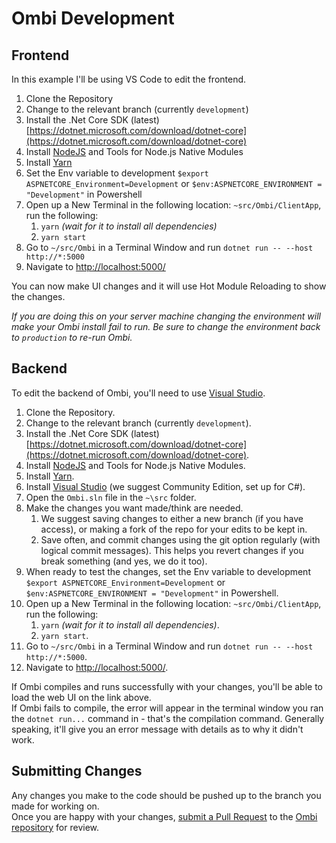 # Ombi Development

## Frontend

In this example I'll be using VS Code to edit the frontend.

1. Clone the Repository
1. Change to the relevant branch (currently `development`)
1. Install the .Net Core SDK (latest) [https://dotnet.microsoft.com/download/dotnet-core](https://dotnet.microsoft.com/download/dotnet-core)
1. Install [NodeJS](https://nodejs.org/en/download/) and Tools for Node.js Native Modules
1. Install [Yarn](https://yarnpkg.com/en/)
1. Set the Env variable to development `$export ASPNETCORE_Environment=Development` or `$env:ASPNETCORE_ENVIRONMENT = "Development"` in Powershell
1. Open up a New Terminal in the following location: `~src/Ombi/ClientApp`, run the following:
   1. `yarn` _(wait for it to install all dependencies)_
   1. `yarn start`
1. Go to `~/src/Ombi` in a Terminal Window and run `dotnet run -- --host http://*:5000`
1. Navigate to [http://localhost:5000/](http://localhost:5000/)

You can now make UI changes and it will use Hot Module Reloading to show the changes.

_If you are doing this on your server machine changing the environment will make your Ombi install fail to run._
_Be sure to change the environment back to `production` to re-run Ombi._

## Backend

To edit the backend of Ombi, you'll need to use [Visual Studio](https://visualstudio.microsoft.com/).

1. Clone the Repository.
1. Change to the relevant branch (currently `development`).
1. Install the .Net Core SDK (latest) [https://dotnet.microsoft.com/download/dotnet-core](https://dotnet.microsoft.com/download/dotnet-core).
1. Install [NodeJS](https://nodejs.org/en/download/) and Tools for Node.js Native Modules.
1. Install [Yarn](https://yarnpkg.com/en/).
1. Install [Visual Studio](https://visualstudio.microsoft.com/) (we suggest Community Edition, set up for C#).
1. Open the `Ombi.sln` file in the `~\src` folder.
1. Make the changes you want made/think are needed.
   1. We suggest saving changes to either a new branch (if you have access), or making a fork of the repo for your edits to be kept in.
   1. Save often, and commit changes using the git option regularly (with logical commit messages). This helps you revert changes if you break something (and yes, we do it too).
1. When ready to test the changes, set the Env variable to development `$export ASPNETCORE_Environment=Development` or `$env:ASPNETCORE_ENVIRONMENT = "Development"` in Powershell.
1. Open up a New Terminal in the following location: `~src/Ombi/ClientApp`, run the following:
   1. `yarn` _(wait for it to install all dependencies)_.
   1. `yarn start`.
1. Go to `~/src/Ombi` in a Terminal Window and run `dotnet run -- --host http://*:5000`.
1. Navigate to [http://localhost:5000/](http://localhost:5000/).

If Ombi compiles and runs successfully with your changes, you'll be able to load the web UI on the link above.  
If Ombi fails to compile, the error will appear in the terminal window you ran the `dotnet run...` command in - that's the compilation command. Generally speaking, it'll give you an error message with details as to why it didn't work.

## Submitting Changes

Any changes you make to the code should be pushed up to the branch you made for working on.  
Once you are happy with your changes, [submit a Pull Request](https://docs.github.com/en/free-pro-team@latest/articles/creating-a-pull-request) to the [Ombi repository](https://github.com/Ombi-app/Ombi) for review.
